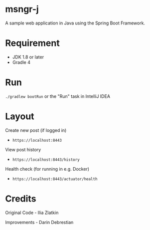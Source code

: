 msngr-j
=====

A sample web application in Java using the Spring Boot Framework.

Requirement 
============

* JDK 1.8 or later
* Gradle 4

Run
===

`./gradlew bootRun` or the "Run" task in IntelliJ IDEA

Layout
=====
Create new post (if logged in)
* `https://localhost:8443`

View post history
* `https://localhost:8443/history`

Health check (for running in e.g. Docker) 
* `https://localhost:8443/actuator/health`

Credits
=====
Original Code - Ilia Zlatkin

Improvements - Darin Debrestian
